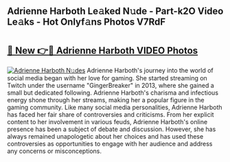 ## Adrienne Harboth Le𝚊ked N𝚞de - Part-k2O Video Le𝚊ks - Hot Onlyf𝚊ns Photos V7RdF

# <h2><a href="http://ac12721.deff.icu/?id=Adrienne+Harboth">🔗 New 👉🔴 Adrienne Harboth VIDEO Photos</a></h2>

[![Adrienne Harboth N𝚞des](https://i.imgur.com/rIISA9y.gif)](http://ac12721.deff.icu/?id=Adrienne+Harboth)
Adrienne Harboth's journey into the world of social media began with her love for gaming. She started streaming on Twitch under the username "GingerBreaker" in 2013, where she gained a small but dedicated following. Adrienne Harboth's charisma and infectious energy shone through her streams, making her a popular figure in the gaming community. Like many social media personalities, Adrienne Harboth has faced her fair share of controversies and criticisms. From her explicit content to her involvement in various feuds, Adrienne Harboth's online presence has been a subject of debate and discussion. However, she has always remained unapologetic about her choices and has used these controversies as opportunities to engage with her audience and address any concerns or misconceptions.
